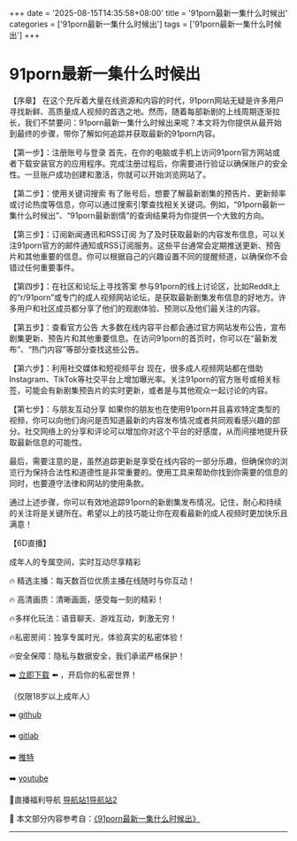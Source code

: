 +++
date = '2025-08-15T14:35:58+08:00'
title = '91porn最新一集什么时候出'
categories = ['91porn最新一集什么时候出']
tags = ['91porn最新一集什么时候出']
+++

# 91porn最新一集什么时候出

【序章】
在这个充斥着大量在线资源和内容的时代，91porn网站无疑是许多用户寻找新鲜、高质量成人视频的首选之地。然而，随着每部新剧的上线周期逐渐拉长，我们不禁要问：91porn最新一集什么时候出来呢？本文将为你提供从最开始到最终的步骤，带你了解如何追踪并获取最新的91porn内容。

【第一步】：注册账号与登录
首先，在你的电脑或手机上访问91porn官方网站或者下载安装官方的应用程序。完成注册过程后，你需要进行验证以确保账户的安全性。一旦账户成功创建和激活，你就可以开始浏览网站了。

【第二步】：使用关键词搜索
有了账号后，想要了解最新剧集的预告片、更新频率或讨论热度等信息，你可以通过搜索引擎查找相关关键词。例如，“91porn最新一集什么时候出”、“91porn最新剧情”的查询结果将为你提供一个大致的方向。

【第三步】：订阅新闻通讯和RSS订阅
为了及时获取最新的内容发布信息，可以关注91porn官方的邮件通知或RSS订阅服务。这些平台通常会定期推送更新、预告片和其他重要的信息。你可以根据自己的兴趣设置不同的提醒频道，以确保你不会错过任何重要事件。

【第四步】：在社区和论坛上寻找答案
参与91porn的线上讨论区，比如Reddit上的“r/91porn”或专门的成人视频网站论坛，是获取最新剧集发布信息的好地方。许多用户和社区成员都分享了他们的观剧体验、预测以及他们最关注的内容。

【第五步】：查看官方公告
大多数在线内容平台都会通过官方网站发布公告，宣布剧集更新、预告片和其他重要信息。在访问91porn的首页时，你可以在“最新发布”、“热门内容”等部分查找这些公告。

【第六步】：利用社交媒体和短视频平台
现在，很多成人视频网站都在借助Instagram、TikTok等社交平台上增加曝光率。关注91porn的官方账号或相关标签，可能会有新剧集预告片的实时更新，或者是与其他观众一起讨论的内容。

【第七步】：与朋友互动分享
如果你的朋友也在使用91porn并且喜欢特定类型的视频，你可以向他们询问是否知道最新的内容发布情况或者共同观看感兴趣的部分。社交网络上的分享和评论可以增加你对这个平台的好感度，从而间接地提升获取最新信息的可能性。

最后，需要注意的是，虽然追踪更新是享受在线内容的一部分乐趣，但确保你的浏览行为保持合法性和道德性是非常重要的。使用工具来帮助你找到你需要的信息的同时，也要遵守法律和网站的使用条款。

通过上述步骤，你可以有效地追踪91porn的新剧集发布情况。记住，耐心和持续的关注将是关键所在。希望以上的技巧能让你在观看最新的成人视频时更加快乐且满意！

【6D直播】

 成年人的专属空间，实时互动尽享精彩

🔥 精选主播：每天数百位优质主播在线随时与你互动！

🔥 高清画质：清晰画面，感受每一刻的精彩！

🔥多样化玩法：语音聊天、游戏互动，刺激无穷！

🔥私密房间：独享专属时光，体验真实的私密体验！

🔥安全保障：隐私与数据安全，我们承诺严格保护！

➡️ [立即下载](https://down123.s3.ap-east-1.amazonaws.com/down/down.html?channelCode=blog) ⬅️ ，开启你的私密世界！

 （仅限18岁以上成年人）

➡️ [github](https://aldult-live.github.io/)

➡️ [gitlab](https://seo-09598d.gitlab.io/)

➡️ [推特](https://x.com/wegame33)

➡️ [youtube](https://www.youtube.com/@6Dlive)

🔞直播福利导航   [导航站1](https://webstack-86085a.gitlab.io/)[导航站2](https://onlygit123-2.github.io/)

📘 本文部分内容参考自：[《91porn最新一集什么时候出》](https://webstack-hugo-18.pages.dev/)

---
